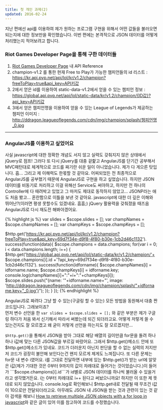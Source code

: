 ```yaml
---
title: 첫 개인 과제(2)
updated: 2016-02-24
---
```


지난 편에선 api를 이용하여 제가 원하는 프로그램 구현을 위해서 어떤 값들을 불러오면 되는지에 대한 정보만을 확인했습니다. 이번 편에는 본격적으로 JSON 데이터를 어떻게 처리했는지 적어보려고 합니다.

### Riot Games Developer Page을 통해 구한 데이터들

1. [Riot Games Developer Page](https://developer.riotgames.com/) 내 API Reference   
2. champion-v1.2 를 통한 현재 Free to Play가 가능한 챔피언들의 id 리스트 : https://kr.api.pvp.net/api/lol/kr/v1.2/champion?freeToPlay=true&api_key=API키값   
3. 2에서 얻은 id를 이용하여 static-data-v1.2에서 얻을 수 있는 챔피언 정보 : https://global.api.pvp.net/api/lol/static-data/kr/v1.2/champion/{ID값}?api_key=API키값   
4. 3에서 얻은 챔피언명을 이용하여 얻을 수 있는 League of Legends가 제공하는 챔피언 이미지 : http://ddragon.leagueoflegends.com/cdn/img/champion/splash/챔피언명_0.jpg

---

### AngularJS를 이용하고 싶었어요

사실 javascript에 대한 정확한 개념도 서지 않고 실력도 갖춰지지 않은 상태에서 jQuery로 점프! 그러다 또 다시 jQuery를 대충 겉핥고 AngularJS를 단기간 공부해서 MVC패턴대로 체계적으로 코드를 짜기란 쉬운 일이 아니었습니다. 제가 다 게으른 탓입니다. 흡... 그리고 제 이해력도 한몫할 것 같아요.
어찌되었든 전 최종적으로 AngularJS를 공부했기 때문에 AngularJS로 구현을 하고 싶었습니다. 하지만 JSON 데이터를 비동기로 처리하고 이걸 위해선 Service도 써야하고, 하지만 전 하나의 Controller에 다 때려박고 있었고 그 마저도 제대로 동작하지 않았고... JSONP라는 애도 처음 봤고... 혼란함으로 이틀을 보낸 것 같아요. javascript에 대한 더 깊은 이해와 뛰어난?(이러면 평생 못할수도 있겠네요. 흠흠;) jQuery 활용력을 갖춰졌을 때즈음 AngularJS로 다시 재도전 해봐야겠어요.

{% highlight js %}
var slides = $scope.slides = [];
var champNames = $scope.champNames = [];
var champKeys = $scope.champKeys = [];

$http.get('https://kr.api.pvp.net/api/lol/kr/v1.2/champion?freeToPlay=true&api_key=69d7f34e-d9f8-4f80-b30e-1cb2d46c1132').
        success(function(data){
            $scope.champions = data.champions;
            for(var i = 0; i < data.champions.length; i++) {
    $http.get('https://global.api.pvp.net/api/lol/static-data/kr/v1.2/champion/'+ $scope.champions[i].id +'?api_key=69d7f34e-d9f8-4f80-b30e-1cb2d46c1132').
        success(function(idforname){
            $scope.champNames[i] = idforname.name;
            $scope.champKeys[i] = idforname.key;
            console.log(champNames[i]+":"+i+":"+champKeys[i]);
            $scope.slides.push("{name: '"+idforname.name+"', image: 'http://ddragon.leagueoflegends.com/cdn/img/champion/splash/"+idforname.key+"_0.jpg'}");
        });
    }
});
{% endhighlight %}

AngularJS로 짜려다 그냥 할 수 있는(구글링 할 수 있는) 모든 방법을 동원해서 대충 짠 코드입니다. 그래보이죠?   
먼저 변수 선언을 한 ``` var slides = $scope.slides = []; ``` 와 같은 부분은 제가 구글링 하다가 처음 봐서 신기해서 따라서 써봤는데 되긴 되더라고요. 어떻게 저렇게 쓸 수 있는건지도 잘 모르겠고 왜 굳이 저렇게 선언을 하는지도 잘 모르겠지만...   

```$http.get()```을 통해서 JSON을 받아 그대로 해당 배열의 길이만큼 for문을 돌려 하나하나 i값에 맞는 다른 JSON값을 부르길 바랐어요. 그래서 $http.get()메소드 안에 또 $http.get()메소드가 있네요. 코드가 더러운지 아닌지 판단을 할 수 없는 실력의 저지만 저 코드가 굉장히 불안해 보인다는건 왠지 모르게 제게도 느껴집니다.
또 다른 문제는 for문 내 변수 i였어요. i를 그대로 전달하면 내부에 있는 $http.get()가 받는 url에 알맞은 i값(제가 기대한 것은 0부터 9까지의 값이 차례대로 들어가는 것이었습니다.)이 들어가 ```$scope.champions[i].id```가 id별로 JSON 데이터를 하나씩 불러올 수 있을거라고 생각했거든요. i는 0부터 차례대로 i++ 된다고 써놨으니까요! 하지만 이 또한 제 뜻대로 되지 않았습니다. console.log로 확인해보니 $http.get내로 전달될 때 무조건 i값이 10으로만 전달되더라고요. 아무래도 JSON 내 JSON을 받는 것과 관련이 있는 것 같아 검색을 해보니 [How to retrieve multiple JSON objects with a for loop in javascript](http://stackoverflow.com/questions/16380714/how-to-retrieve-multiple-json-objects-with-a-for-loop-in-javascript)와 같은 글이 있어 이를 참고하여 코드를 수정했습니다. 


